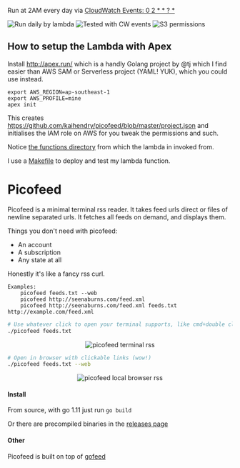 Run at 2AM every day via [CloudWatch Events: 0 2 \* \* ? \*](https://docs.aws.amazon.com/AmazonCloudWatch/latest/events/ScheduledEvents.html)

<img src="https://s.natalian.org/2019-01-09/1546999342_2558x1406.png" alt="Run daily by lambda">
<img src="https://s.natalian.org/2019-01-08/1546958429_2560x1440.png" alt="Tested with CW events">
<img src="https://s.natalian.org/2019-01-08/1546958519_1534x1406.png" alt="S3 permissions">

## How to setup the Lambda with Apex

Install http://apex.run/ which is a handly Golang project by @tj which I find
easier than AWS SAM or Serverless project (YAML! YUK), which you could use
instead.

	export AWS_REGION=ap-southeast-1
	export AWS_PROFILE=mine
	apex init

This creates https://github.com/kaihendry/picofeed/blob/master/project.json and
initialises the IAM role on AWS for you tweak the permissions and such.

Notice [the functions directory](https://github.com/kaihendry/picofeed/tree/master/functions/daily) from which the lambda in invoked from.

I use a [Makefile](https://github.com/kaihendry/picofeed/blob/master/Makefile) to deploy and test my lambda function.

# Picofeed

Picofeed is a minimal terminal rss reader. It takes feed urls direct or files
of newline separated urls. It fetches all feeds on demand, and displays them.

Things you don't need with picofeed:

- An account
- A subscription
- Any state at all

Honestly it's like a fancy rss curl.

```
Examples:
    picofeed feeds.txt --web
    picofeed http://seenaburns.com/feed.xml
    picofeed http://seenaburns.com/feed.xml feeds.txt http://example.com/feed.xml
```

```sh
# Use whatever click to open your terminal supports, like cmd+double click in OSX's Terminal.app
./picofeed feeds.txt
```

<p align="center">
      <img alt="picofeed terminal rss" src="https://user-images.githubusercontent.com/2801344/49423749-45c6d080-f74d-11e8-8b61-18fc589bb857.png"/>
</p>

```sh
# Open in browser with clickable links (wow!)
./picofeed feeds.txt --web
```

<p align="center">
      <img alt="picofeed local browser rss" src="https://user-images.githubusercontent.com/2801344/49423747-4495a380-f74d-11e8-8452-0e2ee826166d.png"/>
</p>

#### Install

From source, with go 1.11 just run `go build`

Or there are precompiled binaries in the [releases page](https://github.com/seenaburns/picofeed/releases/latest)

#### Other

Picofeed is built on top of [gofeed](https://github.com/mmcdole/gofeed)
